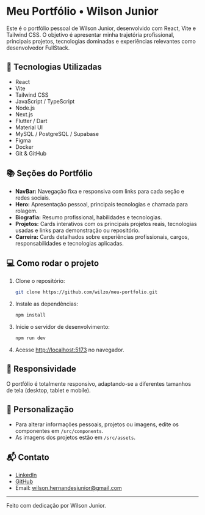 # Meu Portfólio • Wilson Junior

Este é o portfólio pessoal de Wilson Junior, desenvolvido com React, Vite e Tailwind CSS. O objetivo é apresentar minha trajetória profissional, principais projetos, tecnologias dominadas e experiências relevantes como desenvolvedor FullStack.

## 🚀 Tecnologias Utilizadas

- React
- Vite
- Tailwind CSS
- JavaScript / TypeScript
- Node.js
- Next.js
- Flutter / Dart
- Material UI
- MySQL / PostgreSQL / Supabase
- Figma
- Docker
- Git & GitHub

## 📚 Seções do Portfólio

- **NavBar:** Navegação fixa e responsiva com links para cada seção e redes sociais.
- **Hero:** Apresentação pessoal, principais tecnologias e chamada para rolagem.
- **Biografia:** Resumo profissional, habilidades e tecnologias.
- **Projetos:** Cards interativos com os principais projetos reais, tecnologias usadas e links para demonstração ou repositório.
- **Carreira:** Cards detalhados sobre experiências profissionais, cargos, responsabilidades e tecnologias aplicadas.

## 💻 Como rodar o projeto

1. Clone o repositório:
   ```bash
   git clone https://github.com/wilzo/meu-portfolio.git
   ```
2. Instale as dependências:
   ```bash
   npm install
   ```
3. Inicie o servidor de desenvolvimento:
   ```bash
   npm run dev
   ```
4. Acesse [http://localhost:5173](http://localhost:5173) no navegador.

## 📱 Responsividade

O portfólio é totalmente responsivo, adaptando-se a diferentes tamanhos de tela (desktop, tablet e mobile).

## 📝 Personalização

- Para alterar informações pessoais, projetos ou imagens, edite os componentes em `/src/components`.
- As imagens dos projetos estão em `/src/assets`.

## 📬 Contato

- [LinkedIn](https://www.linkedin.com/in/wilson-hernandes-cardoso-junior-604653208/)
- [GitHub](https://github.com/wilzo)
- Email: wilson.hernandesjunior@gmail.com

---

Feito com dedicação por Wilson Junior.
